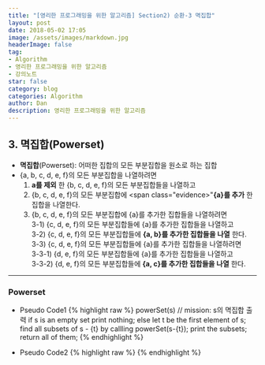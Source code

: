 ```yaml
---
title: "[영리한 프로그래밍을 위한 알고리즘] Section2) 순환-3 멱집합"
layout: post
date: 2018-05-02 17:05
image: /assets/images/markdown.jpg
headerImage: false
tag:
- Algorithm
- 영리한 프로그래밍을 위한 알고리즘
- 강의노트
star: false
category: blog
categories: Algorithm
author: Dan
description: 영리한 프로그래밍을 위한 알고리즘
---
```

## 3. 멱집합(Powerset)

* **멱집합**(Powerset): 어떠한 집합의 모든 부분집합을 원소로 하는 집합
* {a, b, c, d, e, f}의 모든 부분집합을 나열하려면<br>
    1) **a를 제외** 한 <span class="evidence">{b, c, d, e, f}의 모든 부분집합들을 나열</span>하고<br>
    2) {b, c, d, e, f}의 모든 부분집합에 <span class="evidence>"**{a}를 추가** 한 집합을 나열</span>한다.<br>
    3) {b, c, d, e, f}의 모든 부분집합에 {a}를 추가한 집합들을 나열하려면<br>
        3-1) {c, d, e, f}의 모든 부분집합들에 {a}를 추가한 집합들을 나열하고<br>
        3-2)  {c, d, e, f}의 모든 부분집합들에 **{a, b}를 추가한 집합들을 나열** 한다.<br>
        3-3) {c, d, e, f}의 모든 부분집합들에 {a}를 추가한 집합들을 나열하려면<br>
                3-3-1) {d, e, f}의 모든 부분집합들에 {a}를 추가한 집합들을 나열하고<br>
                3-3-2) {d, e, f}의 모든 부분집합들에 **{a, c}를 추가한 집합들을 나열** 한다.<br>

---
### Powerset
* Pseudo Code1
{% highlight raw %}
powerSet(s) // mission: s의 멱집합 출력
if s is an empty set
  print nothing;
else
  let t be the first element of s;
  find all subsets of s - {t} by callling powerSet(s-{t});
  print the subsets;
  return all of them;
{% endhighlight %}

<div class="breaker"></div>

* Pseudo Code2
{% highlight raw %}
{% endhighlight %}
